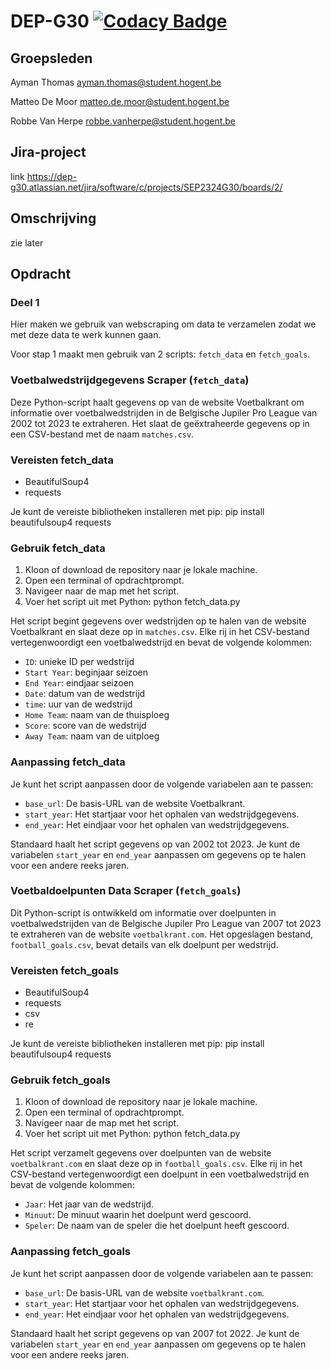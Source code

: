 # DEP-G30 [![Codacy Badge](https://app.codacy.com/project/badge/Grade/43a112dd62f5482d9da2271a30a389a0)](https://app.codacy.com/gh/Robbevanherpe1/DEP1-2023-2024-groep30/dashboard?utm_source=gh&utm_medium=referral&utm_content=&utm_campaign=Badge_grade)

## Groepsleden

Ayman Thomas <ayman.thomas@student.hogent.be>

Matteo De Moor <matteo.de.moor@student.hogent.be>

Robbe Van Herpe <robbe.vanherpe@student.hogent.be>

## Jira-project

link <https://dep-g30.atlassian.net/jira/software/c/projects/SEP2324G30/boards/2/>

## Omschrijving

zie later

## Opdracht

### Deel 1

Hier maken we gebruik van webscraping om data te verzamelen zodat we met deze data te werk kunnen gaan.

Voor stap 1 maakt men gebruik van 2 scripts: `fetch_data` en `fetch_goals`.

### Voetbalwedstrijdgegevens Scraper (`fetch_data`)

Deze Python-script haalt gegevens op van de website Voetbalkrant om informatie over voetbalwedstrijden in de Belgische Jupiler Pro League van 2002 tot 2023 te extraheren. Het slaat de geëxtraheerde gegevens op in een CSV-bestand met de naam `matches.csv`.

### Vereisten fetch_data

- BeautifulSoup4
- requests

Je kunt de vereiste bibliotheken installeren met pip: pip install beautifulsoup4 requests

### Gebruik fetch_data

1. Kloon of download de repository naar je lokale machine.
2. Open een terminal of opdrachtprompt.
3. Navigeer naar de map met het script.
4. Voer het script uit met Python:
   python fetch_data.py

Het script begint gegevens over wedstrijden op te halen van de website Voetbalkrant en slaat deze op in `matches.csv`. Elke rij in het CSV-bestand vertegenwoordigt een voetbalwedstrijd en bevat de volgende kolommen:

- `ID`: unieke ID per wedstrijd
- `Start Year`: beginjaar seizoen
- `End Year`: eindjaar seizoen
- `Date`: datum van de wedstrijd
- `time`: uur van de wedstrijd
- `Home Team`: naam van de thuisploeg
- `Score`: score van de wedstrijd
- `Away Team`: naam van de uitploeg

### Aanpassing fetch_data

Je kunt het script aanpassen door de volgende variabelen aan te passen:

- `base_url`: De basis-URL van de website Voetbalkrant.
- `start_year`: Het startjaar voor het ophalen van wedstrijdgegevens.
- `end_year`: Het eindjaar voor het ophalen van wedstrijdgegevens.

Standaard haalt het script gegevens op van 2002 tot 2023. Je kunt de variabelen `start_year` en `end_year` aanpassen om gegevens op te halen voor een andere reeks jaren.

### Voetbaldoelpunten Data Scraper (`fetch_goals`)

Dit Python-script is ontwikkeld om informatie over doelpunten in voetbalwedstrijden van de Belgische Jupiler Pro League van 2007 tot 2023 te extraheren van de website `voetbalkrant.com`. Het opgeslagen bestand, `football_goals.csv`, bevat details van elk doelpunt per wedstrijd.

### Vereisten fetch_goals

- BeautifulSoup4
- requests
- csv
- re

Je kunt de vereiste bibliotheken installeren met pip: pip install beautifulsoup4 requests

### Gebruik fetch_goals

1. Kloon of download de repository naar je lokale machine.
2. Open een terminal of opdrachtprompt.
3. Navigeer naar de map met het script.
4. Voer het script uit met Python:
   python fetch_data.py

Het script verzamelt gegevens over doelpunten van de website `voetbalkrant.com` en slaat deze op in `football_goals.csv`. Elke rij in het CSV-bestand vertegenwoordigt een doelpunt in een voetbalwedstrijd en bevat de volgende kolommen:

- `Jaar`: Het jaar van de wedstrijd.
- `Minuut`: De minuut waarin het doelpunt werd gescoord.
- `Speler`: De naam van de speler die het doelpunt heeft gescoord.

### Aanpassing fetch_goals

Je kunt het script aanpassen door de volgende variabelen aan te passen:

- `base_url`: De basis-URL van de website `voetbalkrant.com`.
- `start_year`: Het startjaar voor het ophalen van wedstrijdgegevens.
- `end_year`: Het eindjaar voor het ophalen van wedstrijdgegevens.

Standaard haalt het script gegevens op van 2007 tot 2022. Je kunt de variabelen `start_year` en `end_year` aanpassen om gegevens op te halen voor een andere reeks jaren.
